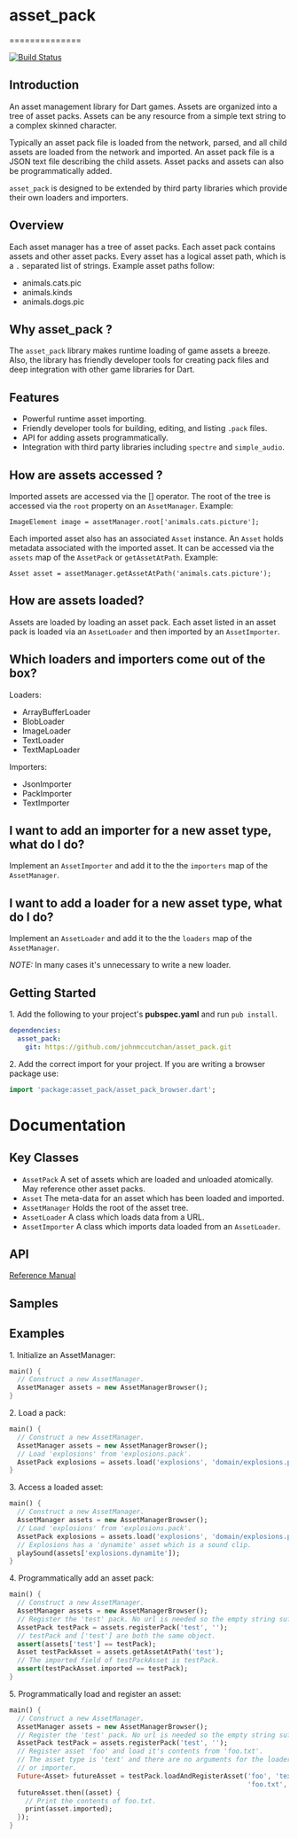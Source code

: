 # asset_pack #
==============

[![Build Status](https://drone.io/github.com/johnmccutchan/asset_pack/status.png)](https://drone.io/github.com/johnmccutchan/asset_pack/latest)

## Introduction ##

An asset management library for Dart games. Assets are organized into a tree
of asset packs. Assets can be any resource from a simple text string to a
complex skinned character.

Typically an asset pack file is loaded from the network, parsed, and all child
assets are loaded from the network and imported. An asset pack file is a JSON
text file describing the child assets. Asset packs and assets can also be
programmatically added.

`asset_pack` is designed to be extended by third party libraries which provide
their own loaders and importers.

## Overview ##

Each asset manager has a tree of asset packs. Each asset pack contains
assets and other asset packs. Every asset has a logical asset path, which
is a `.` separated list of strings. Example asset paths follow:

* animals.cats.pic
* animals.kinds
* animals.dogs.pic

## Why asset_pack ? ##

The `asset_pack` library makes runtime loading of game assets a breeze. Also,
the library has friendly developer tools for creating pack files and
deep integration with other game libraries for Dart.

## Features ##

* Powerful runtime asset importing.
* Friendly developer tools for building, editing, and listing `.pack` files.
* API for adding assets programmatically.
* Integration with third party libraries including `spectre` and `simple_audio`.

## How are assets accessed ? ##

Imported assets are accessed via the [] operator. The root of the tree is
accessed via the `root` property on an `AssetManager`. Example:

`ImageElement image = assetManager.root['animals.cats.picture'];`

Each imported asset also has an associated `Asset` instance. An `Asset` holds
metadata associated with the imported asset. It can be accessed via the
`assets` map of the `AssetPack` or `getAssetAtPath`. Example:

`Asset asset = assetManager.getAssetAtPath('animals.cats.picture');`

## How are assets loaded? ##

Assets are loaded by loading an asset pack. Each asset listed in an asset pack
is loaded via an `AssetLoader` and then imported by an `AssetImporter`.

## Which loaders and importers come out of the box? ##

Loaders:
* ArrayBufferLoader
* BlobLoader
* ImageLoader
* TextLoader
* TextMapLoader

Importers:
* JsonImporter
* PackImporter
* TextImporter

## I want to add an importer for a new asset type, what do I do? ##

Implement an `AssetImporter` and add it to the the `importers` map of the
`AssetManager`.

## I want to add a loader for a new asset type, what do I do? ##

Implement an `AssetLoader` and add it to the the `loaders` map of the
`AssetManager`.

*NOTE:* In many cases it's unnecessary to write a new loader.

## Getting Started ##

1\. Add the following to your project's **pubspec.yaml** and run ```pub install```.

```yaml
dependencies:
  asset_pack:
    git: https://github.com/johnmccutchan/asset_pack.git
```

2\. Add the correct import for your project. If you are writing a browser
package use:

```dart
import 'package:asset_pack/asset_pack_browser.dart';
```

# Documentation #

## Key Classes ##

* `AssetPack` A set of assets which are loaded and unloaded atomically. May
reference other asset packs.
* `Asset` The meta-data for an asset which has been loaded and imported.
* `AssetManager` Holds the root of the asset tree.
* `AssetLoader` A class which loads data from a URL.
* `AssetImporter` A class which imports data loaded from an `AssetLoader`.

## API ##

[Reference Manual](http://www.dartdocs.org/documentation/asset_pack/latest/index.html#asset_pack)

## Samples ##

## Examples ##

1\. Initialize an AssetManager:

```dart
main() {
  // Construct a new AssetManager.
  AssetManager assets = new AssetManagerBrowser();
}
```

2\. Load a pack:

```dart
main() {
  // Construct a new AssetManager.
  AssetManager assets = new AssetManagerBrowser();
  // Load 'explosions' from 'explosions.pack'.
  AssetPack explosions = assets.load('explosions', 'domain/explosions.pack');
}
```

3\. Access a loaded asset:

```dart
main() {
  // Construct a new AssetManager.
  AssetManager assets = new AssetManagerBrowser();
  // Load 'explosions' from 'explosions.pack'.
  AssetPack explosions = assets.load('explosions', 'domain/explosions.pack');
  // Explosions has a 'dynamite' asset which is a sound clip.
  playSound(assets['explosions.dynamite']);
}
```

4\. Programmatically add an asset pack:

```dart
main() {
  // Construct a new AssetManager.
  AssetManager assets = new AssetManagerBrowser();
  // Register the 'test' pack. No url is needed so the empty string suffices.
  AssetPack testPack = assets.registerPack('test', '');
  // testPack and ['test'] are both the same object.
  assert(assets['test'] == testPack);
  Asset testPackAsset = assets.getAssetAtPath('test');
  // The imported field of testPackAsset is testPack.
  assert(testPackAsset.imported == testPack);
}
```

5\. Programmatically load and register an asset:

```dart
main() {
  // Construct a new AssetManager.
  AssetManager assets = new AssetManagerBrowser();
  // Register the 'test' pack. No url is needed so the empty string suffices.
  AssetPack testPack = assets.registerPack('test', '');
  // Register asset 'foo' and load it's contents from 'foo.txt'.
  // The asset type is 'text' and there are no arguments for the loader
  // or importer.
  Future<Asset> futureAsset = testPack.loadAndRegisterAsset('foo', 'text',
                                                            'foo.txt', {}, {})
  futureAsset.then((asset) {
    // Print the contents of foo.txt.
    print(asset.imported);
  });
}
```
